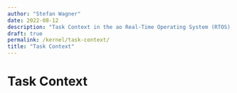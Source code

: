 ```yaml
---
author: "Stefan Wagner"
date: 2022-08-12
description: "Task Context in the ao Real-Time Operating System (RTOS)."
draft: true
permalink: /kernel/task-context/
title: "Task Context"
---
```


# Task Context
